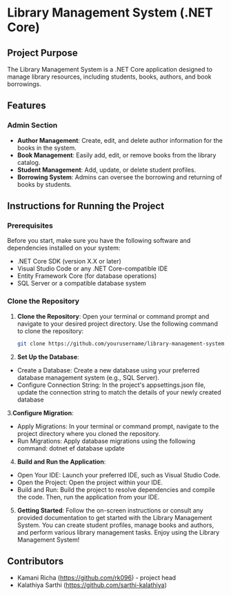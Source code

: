 # Library Management System (.NET Core)

## Project Purpose
The Library Management System is a .NET Core application designed to manage library resources, including students, books, authors, and book borrowings.

## Features

### Admin Section
- **Author Management**: Create, edit, and delete author information for the books in the system.
- **Book Management**: Easily add, edit, or remove books from the library catalog.
- **Student Management**: Add, update, or delete student profiles.
- **Borrowing System**: Admins can oversee the borrowing and returning of books by students.

## Instructions for Running the Project

### Prerequisites
Before you start, make sure you have the following software and dependencies installed on your system:
- .NET Core SDK (version X.X or later)
- Visual Studio Code or any .NET Core-compatible IDE
- Entity Framework Core (for database operations)
- SQL Server or a compatible database system

### Clone the Repository
1. **Clone the Repository**: Open your terminal or command prompt and navigate to your desired project directory. Use the following command to clone the repository:
   ```bash
   git clone https://github.com/yourusername/library-management-system.git
2. **Set Up the Database**:
- Create a Database: Create a new database using your preferred database management system (e.g., SQL Server).
- Configure Connection String: In the project's appsettings.json file, update the connection string to match the details of your newly created database

3.**Configure Migration**:
- Apply Migrations: In your terminal or command prompt, navigate to the project directory where you cloned the repository.
- Run Migrations: Apply database migrations using the following command: dotnet ef database update

4. **Build and Run the Application**:
- Open Your IDE: Launch your preferred IDE, such as Visual Studio Code.
- Open the Project: Open the project within your IDE.
- Build and Run: Build the project to resolve dependencies and compile the code. Then, run the application from your IDE.


5. **Getting Started**:
Follow the on-screen instructions or consult any provided documentation to get started with the Library Management System.
You can create student profiles, manage books and authors, and perform various library management tasks.
Enjoy using the Library Management System!

## Contributors
- Kamani Richa (https://github.com/rk096) - project head
- Kalathiya Sarthi (https://github.com/sarthi-kalathiya) 
